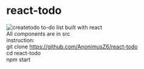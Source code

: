 # react-todo
![createtodo](https://user-images.githubusercontent.com/59754248/212526929-669884dd-a565-4f74-8d6a-68e633d59a98.PNG)
to-do list built with react<br />
All components are in src<br />
instruction:<br />
git clone https://github.com/AnonimusZ6/react-todo<br />
cd react-todo<br />
npm start
